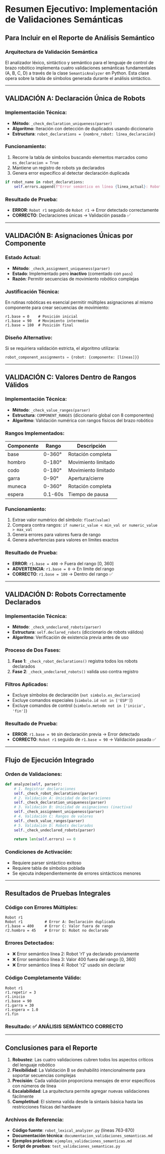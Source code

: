 # Resumen Ejecutivo: Implementación de Validaciones Semánticas

## Para Incluir en el Reporte de Análisis Semántico

### Arquitectura de Validación Semántica

El analizador léxico, sintáctico y semántico para el lenguaje de control de brazo robótico implementa cuatro validaciones semánticas fundamentales (A, B, C, D) a través de la clase `SemanticAnalyzer` en Python. Esta clase opera sobre la tabla de símbolos generada durante el análisis sintáctico.

---

## **VALIDACIÓN A: Declaración Única de Robots**

### Implementación Técnica:
- **Método**: `_check_declaration_uniqueness(parser)`
- **Algoritmo**: Iteración con detección de duplicados usando diccionario
- **Estructura**: `robot_declarations = {nombre_robot: línea_declaración}`

### Funcionamiento:
1. Recorre la tabla de símbolos buscando elementos marcados como `es_declaracion = True`
2. Mantiene un registro de robots ya declarados
3. Genera error específico al detectar declaración duplicada

```python
if robot_name in robot_declarations:
    self.errors.append(f"Error semántico en línea {linea_actual}: Robot '{robot_name}' ya fue declarado previamente en línea {linea_anterior}")
```

### Resultado de Prueba:
- **ERROR**: `Robot r1` seguido de `Robot r1` → Error detectado correctamente
- **CORRECTO**: Declaraciones únicas → Validación pasada ✅

---

## **VALIDACIÓN B: Asignaciones Únicas por Componente**

### Estado Actual:
- **Método**: `_check_assignment_uniqueness(parser)` 
- **Estado**: Implementado pero **inactivo** (comentado con `pass`)
- **Razón**: Permitir secuencias de movimiento robótico complejas

### Justificación Técnica:
En rutinas robóticas es esencial permitir múltiples asignaciones al mismo componente para crear secuencias de movimiento:
```robot
r1.base = 0    # Posición inicial
r1.base = 90   # Movimiento intermedio
r1.base = 180  # Posición final
```

### Diseño Alternativo:
Si se requiriera validación estricta, el algoritmo utilizaría:
```python
robot_component_assignments = {robot: {componente: [líneas]}}
```

---

## **VALIDACIÓN C: Valores Dentro de Rangos Válidos**

### Implementación Técnica:
- **Método**: `_check_value_ranges(parser)`
- **Estructura**: `COMPONENT_RANGES` (diccionario global con 8 componentes)
- **Algoritmo**: Validación numérica con rangos físicos del brazo robótico

### Rangos Implementados:
| Componente | Rango | Descripción |
|------------|-------|-------------|
| base | 0-360° | Rotación completa |
| hombro | 0-180° | Movimiento limitado |
| codo | 0-180° | Movimiento limitado |
| garra | 0-90° | Apertura/cierre |
| muneca | 0-360° | Rotación completa |
| espera | 0.1-60s | Tiempo de pausa |

### Funcionamiento:
1. Extrae valor numérico del símbolo: `float(value)`
2. Compara contra rangos: `if numeric_value < min_val or numeric_value > max_val`
3. Genera errores para valores fuera de rango
4. Genera advertencias para valores en límites exactos

### Resultado de Prueba:
- **ERROR**: `r1.base = 400` → Fuera del rango [0, 360]
- **ADVERTENCIA**: `r1.base = 0` → En límite del rango
- **CORRECTO**: `r1.base = 180` → Dentro del rango ✅

---

## **VALIDACIÓN D: Robots Correctamente Declarados**

### Implementación Técnica:
- **Método**: `_check_undeclared_robots(parser)`
- **Estructura**: `self.declared_robots` (diccionario de robots válidos)
- **Algoritmo**: Verificación de existencia previa antes de uso

### Proceso de Dos Fases:
1. **Fase 1**: `_check_robot_declarations()` registra todos los robots declarados
2. **Fase 2**: `_check_undeclared_robots()` valida uso contra registro

### Filtros Aplicados:
- Excluye símbolos de declaración (`not simbolo.es_declaracion`)
- Excluye comandos especiales (`simbolo.id not in ['ESP']`)
- Excluye comandos de control (`simbolo.metodo not in ['inicio', 'fin']`)

### Resultado de Prueba:
- **ERROR**: `r1.base = 90` sin declaración previa → Error detectado
- **CORRECTO**: `Robot r1` seguido de `r1.base = 90` → Validación pasada ✅

---

## **Flujo de Ejecución Integrado**

### Orden de Validaciones:
```python
def analyze(self, parser):
    # 1. Registrar declaraciones
    self._check_robot_declarations(parser)
    # 2. Validación A: Unicidad de declaraciones
    self._check_declaration_uniqueness(parser)
    # 3. Validación B: Unicidad de asignaciones (inactiva)
    self._check_assignment_uniqueness(parser)
    # 4. Validación C: Rangos de valores
    self._check_value_ranges(parser)
    # 5. Validación D: Robots declarados
    self._check_undeclared_robots(parser)
    
    return len(self.errors) == 0
```

### Condiciones de Activación:
- Requiere parser sintáctico exitoso
- Requiere tabla de símbolos poblada
- Se ejecuta independientemente de errores sintácticos menores

---

## **Resultados de Pruebas Integrales**

### Código con Errores Múltiples:
```robot
Robot r1
Robot r1          # Error A: Declaración duplicada
r1.base = 400     # Error C: Valor fuera de rango
r2.hombro = 45    # Error D: Robot no declarado
```

### Errores Detectados:
- ❌ Error semántico línea 2: Robot 'r1' ya declarado previamente
- ❌ Error semántico línea 3: Valor 400 fuera del rango [0, 360]
- ❌ Error semántico línea 4: Robot 'r2' usado sin declarar

### Código Completamente Válido:
```robot
Robot r1
r1.repetir = 3
r1.inicio
r1.base = 90
r1.garra = 30
r1.espera = 1.0
r1.fin
```

### Resultado: ✅ **ANÁLISIS SEMÁNTICO CORRECTO**

---

## **Conclusiones para el Reporte**

1. **Robustez**: Las cuatro validaciones cubren todos los aspectos críticos del lenguaje robótico
2. **Flexibilidad**: La Validación B se deshabilitó intencionalmente para soportar secuencias complejas
3. **Precisión**: Cada validación proporciona mensajes de error específicos con números de línea
4. **Escalabilidad**: La arquitectura permite agregar nuevas validaciones fácilmente
5. **Completitud**: El sistema valida desde la sintaxis básica hasta las restricciones físicas del hardware

### Archivos de Referencia:
- **Código fuente**: `robot_lexical_analyzer.py` (líneas 763-870)
- **Documentación técnica**: `documentacion_validaciones_semanticas.md`
- **Ejemplos prácticos**: `ejemplos_validaciones_semanticas.md`
- **Script de pruebas**: `test_validaciones_semanticas.py`
